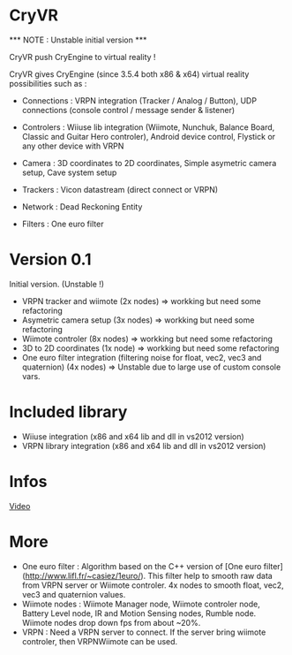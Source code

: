 CryVR
=====

*** NOTE : Unstable initial version ***

CryVR push CryEngine to virtual reality !

CryVR gives CryEngine (since 3.5.4 both x86 & x64) virtual reality possibilities such as :
  
  * Connections : VRPN integration (Tracker / Analog / Button), UDP connections (console control / message sender & listener)
  
  * Controlers : Wiiuse lib integration (Wiimote, Nunchuk, Balance Board, Classic and Guitar Hero controler), Android device control, Flystick or any other device with VRPN
      
  * Camera : 3D coordinates to 2D coordinates, Simple asymetric camera setup, Cave system setup
  
  * Trackers : Vicon datastream (direct connect or VRPN)
      
  * Network : Dead Reckoning Entity 
  
  * Filters : One euro filter

Version 0.1
======================

Initial version. (Unstable !)


- VRPN tracker and wiimote (2x nodes) => workking but need some refactoring
- Asymetric camera setup (3x nodes) => workking but need some refactoring
- Wiimote controler (8x nodes) => workking but need some refactoring
- 3D to 2D coordinates (1x node) => workking but need some refactoring
- One euro filter integration (filtering noise for float, vec2, vec3 and quaternion) (4x nodes) => Unstable due to large use of custom console vars.


Included library
================
- Wiiuse integration (x86 and x64 lib and dll in vs2012 version)
- VRPN library integration (x86 and x64 lib and dll in vs2012 version)


Infos
======

[Video](http://www.youtube.com/watch?v=0e7RbiY0b60)


More
====

- One euro filter : Algorithm based on the C++ version of [One euro filter] (http://www.lifl.fr/~casiez/1euro/). This filter help to smooth raw data from VRPN server or Wiimote controler. 4x nodes to smooth float, vec2, vec3 and quaternion values.
- Wiimote nodes :  Wiimote Manager node, Wiimote controler node, Battery Level node, IR and Motion Sensing nodes, Rumble node. Wiimote nodes drop down fps from about ~20%.
- VRPN : Need a VRPN server to connect. If the server bring wiimote controler, then VRPNWiimote can be used. 







